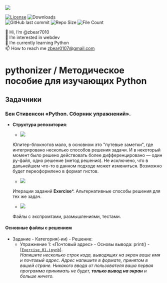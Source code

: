 ![](https://www.python.org/static/community_logos/python-logo-inkscape.svg)

[![License](https://img.shields.io/github/license/zbear7010/pythonizer?style=for-the-badge)](https://github.com/zbear7010/pythonizer/blob/main/COPYING)
![Downloads](https://img.shields.io/github/downloads/zbear7010/pythonizer/total?style=for-the-badge)  
![GitHub last commit](https://img.shields.io/github/last-commit/zbear7010/pythonizer?style=for-the-badge&logo=github&logoWidth=20)
![Repo Size](https://img.shields.io/github/repo-size/zbear7010/pythonizer?style=for-the-badge&logo=github)
![File Count](https://img.shields.io/github/directory-file-count/zbear7010/pythonizer?style=for-the-badge&logo=github)

👋 Hi, I’m @zbear7010  
👀 I’m interested in webdev  
🌱 I’m currently learning Python  
📫 How to reach me zbear0107@gmail.com  

# pythonizer / Методическое пособие для изучающих Python

## Задачники
### Бен Стивенсон **«Python. Сборник упражнений»**.
- **Структура репозитория**:

    - [![](https://img.shields.io/badge/Основные_файлы_с_решением-Exercise*.[ipynb|py]-red?style=for-the-badge)](#ex01)  
    
    Юпитер-блокнотов мало, в основном это "путевые заметки", где интегрировано несколько способов решения задачи. И в некоторый момент было решено действовать более дифференцировано — один py-файл, одно решение (метод решения). Не исключено, что в дальнейшем что-то в данном подходе может измениться. Возможно будет переоформлено в формат гистов.  

    - ![](https://img.shields.io/badge/Итеративные_файлы_с_решением-Exercise*(lvl*).[ipynb|py]-yellow?style=for-the-badge)  
    
    Итерации заданий **Exercise***. Альтернативные способы решения для тех же задач.  

    - ![](https://img.shields.io/badge/Экспромты-Think*.[ipynb|py]-green?style=for-the-badge)  
    
    Файлы с экспромтами, размышлениями, тестами.

#### Основные файлы с решением <a name="ex01"></a>  

- Задание - Категория(-ии) - Решение:
    - Упражнение 1: «Почтовый адрес» - Основы вывода: print() - [[`Exercise_01.ipynb`](https://github.com/zbear7010/pythonizer/blob/main/Exercise_01.ipynb)].  
        *Напишите несколько строк кода, выводящих на экран ваше имя и почтовый адрес. Адрес напишите в формате, принятом в вашей стране. Никакого ввода от пользователя ваша первая программа принимать не будет, **только вывод на экран** и больше ничего.*
